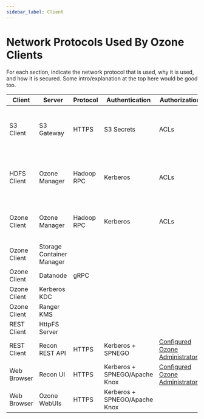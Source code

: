 ```yaml
---
sidebar_label: Client
---
```


# Network Protocols Used By Ozone Clients

For each section, indicate the network protocol that is used, why it is used, and how it is secured. Some intro/explanation at the top here would be good too.

| Client | Server | Protocol | Authentication | Authorization | Encryption | Notes |
|-|-|-|-|-|-|-|
S3 Client | S3 Gateway | HTTPS | S3 Secrets | ACLs | TLS | S3 gateway REST API is compatible with regular S3 HTTP clients.
HDFS Client | Ozone Manager | Hadoop RPC | Kerberos | ACLs | SASL | HDFS client uses Ozone client jar internally to communicate with Ozone.
Ozone Client | Ozone Manager | Hadoop RPC | Kerberos | ACLs | SASL | Hadoop RPC is used to transfer Kerberos information.
Ozone Client | Storage Container Manager | | | | | |
Ozone Client | Datanode | gRPC |  | | | |
Ozone Client | Kerberos KDC | | | | | |
Ozone Client | Ranger KMS | | | | | |
REST Client | HttpFS Server | | | | | |
REST Client | Recon REST API | HTTPS | Kerberos + SPNEGO | [Configured Ozone Administrators](../../administrator-guide/configuration/security/administrators) | TLS | |
Web Browser | Recon UI | HTTPS | Kerberos + SPNEGO/Apache Knox | [Configured Ozone Administrators](../../administrator-guide/configuration/security/administrators) | TLS | |
Web Browser | Ozone WebUIs | HTTPS | Kerberos + SPNEGO/Apache Knox | | TLS | |

